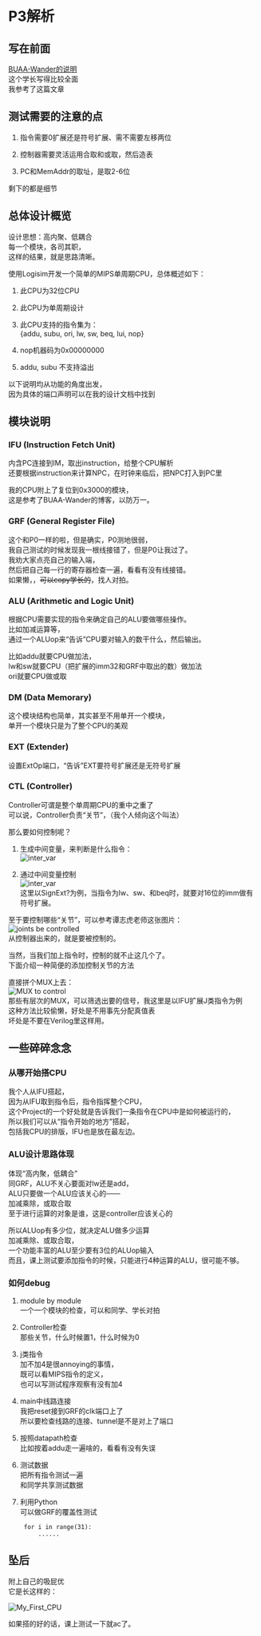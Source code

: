 # P3解析

## 写在前面

[BUAA-Wander的说明](https://www.cnblogs.com/BUAA-Wander/p/11790154.html)  
这个学长写得比较全面  
我参考了这篇文章

## 测试需要的注意的点

1. 指令需要0扩展还是符号扩展、需不需要左移两位  

2. 控制器需要灵活运用合取和或取，然后造表

3. PC和MemAddr的取址，是取2-6位

剩下的都是细节

## 总体设计概览

设计思想：高内聚、低耦合  
每一个模块，各司其职，  
这样的结果，就是思路清晰。

使用Logisim开发一个简单的MIPS单周期CPU，总体概述如下：

1. 此CPU为32位CPU

2. 此CPU为单周期设计

3. 此CPU支持的指令集为：  
{addu, subu, ori, lw, sw, beq, lui, nop}

4. nop机器码为0x00000000

5. addu, subu 不支持溢出

以下说明均从功能的角度出发，  
因为具体的端口声明可以在我的设计文档中找到

## 模块说明

### IFU (Instruction Fetch Unit)

内含PC连接到IM，取出instruction，给整个CPU解析  
还要根据instruction来计算NPC，在时钟来临后，把NPC打入到PC里

我的CPU附上了复位到0x3000的模块，  
这是参考了BUAA-Wander的博客，以防万一。

### GRF (General Register File)

这个和P0一样的啦，但是确实，P0测地很弱，  
我自己测试的时候发现我一根线接错了，但是P0让我过了。  
我劝大家点亮自己的输入端，  
然后把自己每一行的寄存器检查一遍，看看有没有线接错。  
如果懒，，~~可以copy学长的~~，找人对拍。

### ALU (Arithmetic and Logic Unit)

根据CPU需要实现的指令来确定自己的ALU要做哪些操作。  
比如加减运算等，  
通过一个ALUop来“告诉”CPU要对输入的数干什么，然后输出。

比如addu就要CPU做加法，  
lw和sw就要CPU（把扩展的imm32和GRF中取出的数）做加法  
ori就要CPU做或取

### DM (Data Memorary)

这个模块结构也简单，其实甚至不用单开一个模块，  
单开一个模块只是为了整个CPU的美观

### EXT (Extender)

设置ExtOp端口，“告诉”EXT要符号扩展还是无符号扩展

### CTL (Controller)

Controller可谓是整个单周期CPU的重中之重了  
可以说，Controller负责“关节”，（我个人倾向这个叫法）

那么要如何控制呢？  

1. 生成中间变量，来判断是什么指令：  
![inter_var](/img\P3\1-Controller-inter_var.jpg)

2. 通过中间变量控制  
![inter_var](/img\P3\2-Controller-control_joint.jpg)  
这里以SignExt?为例，当指令为lw、sw、和beq时，就要对16位的imm做有符号扩展。

至于要控制哪些“关节”，可以参考谭志虎老师这张图片：  
![joints be controlled](/img\P3\3-Tang's_CPU.jpg)  
从控制器出来的，就是要被控制的。

当然，当我们加上指令时，控制的就不止这几个了。  
下面介绍一种简便的添加控制关节的方法

直接拼个MUX上去：  
![MUX to control](/img\P3\4-add_MUX.jpg)  
那些有层次的MUX，可以筛选出要的信号，我这里是以IFU扩展J类指令为例  
这种方法比较偷懒，好处是不用事先分配真值表  
坏处是不要在Verilog里这样用。

## 一些碎碎念念

### 从哪开始搭CPU

我个人从IFU搭起，  
因为从IFU取到指令后，指令指挥整个CPU，  
这个Project的一个好处就是告诉我们一条指令在CPU中是如何被运行的，  
所以我们可以从“指令开始的地方”搭起，  
包括我CPU的排版，IFU也是放在最左边。

### ALU设计思路体现

体现“高内聚，低耦合”  
同GRF，ALU不关心要面对lw还是add，  
ALU只要做一个ALU应该关心的——  
加减乘除，或取合取  
至于进行运算的对象是谁，这是controller应该关心的

所以ALUop有多少位，就决定ALU做多少运算  
加减乘除、或取合取，  
一个功能丰富的ALU至少要有3位的ALUop输入  
而且，课上测试要添加指令的时候，只能进行4种运算的ALU，很可能不够。

### 如何debug

1. module by module  
一个一个模块的检查，可以和同学、学长对拍

2. Controller检查  
那些关节，什么时候置1，什么时候为0

3. j类指令  
加不加4是很annoying的事情，  
既可以看MIPS指令的定义，  
也可以写测试程序观察有没有加4

4. main中线路连接  
我把reset接到GRF的clk端口上了  
所以要检查线路的连接、tunnel是不是对上了端口

5. 按照datapath检查  
比如按着addu走一遍啥的，看看有没有失误

6. 测试数据  
把所有指令测试一遍  
和同学共享测试数据

7. 利用Python  
可以做GRF的覆盖性测试

        for i in range(31):  
            ......

## 坠后

附上自己的吸屁优  
它是长这样的：

![My_First_CPU](/img\P3\5-My_First_CPU.jpg)

如果搭的好的话，课上测试一下就ac了。
